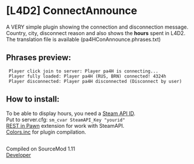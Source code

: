 # [L4D2] ConnectAnnounce

A VERY simple plugin showing the connection and disconnection message.  
Country, city, disconnect reason and also shows the __hours__ spent in L4D2.  
The translation file is available (pa4HConAnnounce.phrases.txt)
## Phrases preview:
```
 Player click join to server: Player pa4H is connecting...
 Player fully loaded: Player pa4H (RUS, BRN) connected! 4324h
 Player disconnected: Player pa4H disconnected (Disconnect by user)
 ```
 ## How to install:
 To be able to display hours, you need a  [Steam API ID](https://steamcommunity.com/dev/apikey).  
 Put to server.cfg: `sm_cvar SteamAPI_Key "yourid"`  
 [REST in Pawn](https://forums.alliedmods.net/showthread.php?t=298024) extension for work with SteamAPI.  
 [Colors.inc](https://forums.alliedmods.net/showthread.php?t=96831) for plugin compilation.  
 
 ##
Compiled on SourceMod 1.11  
[Developer](https://vk.com/pa4h1337)
